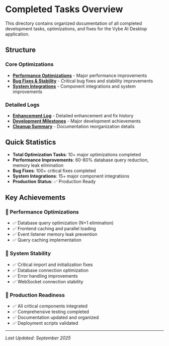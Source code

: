 # Completed Tasks Overview

This directory contains organized documentation of all completed development tasks, optimizations, and fixes for the Vybe AI Desktop application.

## Structure

### Core Optimizations
- [**Performance Optimizations**](performance-optimizations.md) - Major performance improvements
- [**Bug Fixes & Stability**](bug-fixes-stability.md) - Critical bug fixes and stability improvements
- [**System Integrations**](system-integrations.md) - Component integrations and system improvements

### Detailed Logs
- [**Enhancement Log**](enhancement-log.md) - Detailed enhancement and fix history
- [**Development Milestones**](development-milestones.md) - Major development achievements
- [**Cleanup Summary**](cleanup-summary.md) - Documentation reorganization details

## Quick Statistics

- **Total Optimization Tasks**: 10+ major optimizations completed
- **Performance Improvements**: 60-80% database query reduction, memory leak elimination
- **Bug Fixes**: 100+ critical fixes completed
- **System Integrations**: 15+ major component integrations
- **Production Status**: ✅ Production Ready

## Key Achievements

### 🚀 Performance Optimizations
- ✅ Database query optimization (N+1 elimination)
- ✅ Frontend caching and parallel loading
- ✅ Event listener memory leak prevention
- ✅ Query caching implementation

### 🔧 System Stability
- ✅ Critical import and initialization fixes
- ✅ Database connection optimization
- ✅ Error handling improvements
- ✅ WebSocket connection stability

### 🎯 Production Readiness
- ✅ All critical components integrated
- ✅ Comprehensive testing completed
- ✅ Documentation updated and organized
- ✅ Deployment scripts validated

---
*Last Updated: September 2025*

